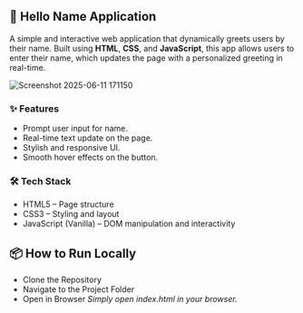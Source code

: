 ## 🚀 Hello Name Application

A simple and interactive web application that dynamically greets users by their name. Built using **HTML**, **CSS**, and **JavaScript**, this app allows users to enter their name, which updates the page with a personalized greeting in real-time.

![Screenshot 2025-06-11 171150](https://github.com/user-attachments/assets/051be586-ee50-4bf0-8e56-8d87e5d60aed)

### ✨ Features
- Prompt user input for name. 
- Real-time text update on the page. 
- Stylish and responsive UI. 
- Smooth hover effects on the button.

### 🛠️ Tech Stack
- HTML5 – Page structure
- CSS3 – Styling and layout
- JavaScript (Vanilla) – DOM manipulation and interactivity  

## 📦 How to Run Locally
- Clone the Repository
- Navigate to the Project Folder
- Open in Browser
   *Simply open index.html in your browser.*








